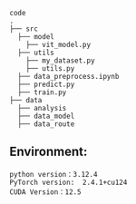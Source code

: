 ```
code
.
├── src
  ├── model
    ├── vit_model.py
  ├── utils
    ├── my_dataset.py 
    ├── utils.py   
  ├── data_preprocess.ipynb
  ├── predict.py
  ├── train.py
├── data
  ├── analysis
  ├── data_model
  ├── data_route
``` 

## Environment:
```python version：3.12.4```  
```PyTorch version:  2.4.1+cu124```  
```CUDA Version：12.5```
